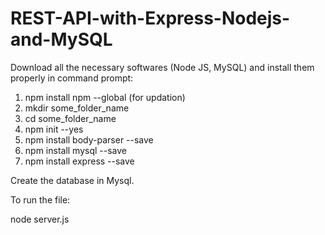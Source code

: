 # REST-API-with-Express-Nodejs-and-MySQL

Download all the necessary softwares (Node JS, MySQL) and install them properly
in command prompt:

1) npm install npm --global (for updation)
2) mkdir some_folder_name
3) cd some_folder_name
4) npm init --yes
5) npm install body-parser --save
6) npm install mysql --save
7) npm install express --save

Create the database in Mysql.

To run the file:

node server.js
